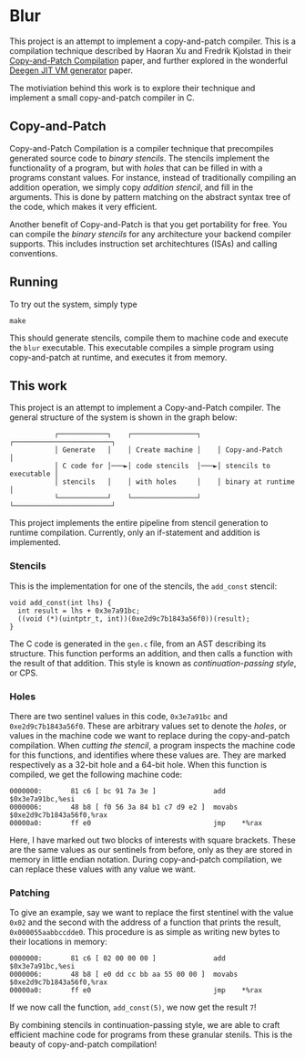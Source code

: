 # Blur
This project is an attempt to implement a copy-and-patch compiler. 
This is a compilation technique described by Haoran Xu and Fredrik Kjolstad in their [Copy-and-Patch Compilation](https://arxiv.org/abs/2011.13127) paper, 
and further explored in the wonderful [Deegen JIT VM generator](https://arxiv.org/abs/2411.11469) paper.

The motiviation behind this work is to explore their technique and implement a small copy-and-patch compiler in C.

## Copy-and-Patch
Copy-and-Patch Compilation is a compiler technique that precompiles generated source code to *binary stencils*. The stencils implement the functionality of a program,
but with *holes* that can be filled in with a programs constant values. 
For instance, instead of traditionally compiling an addition operation, we simply copy *addition stencil*, and fill in the arguments.
This is done by pattern matching on the abstract syntax tree of the code, which makes it very efficient.

Another benefit of Copy-and-Patch is that you get portability for free. You can compile the *binary stencils* for any architecture your backend compiler supports. 
This includes instruction set architechtures (ISAs) and calling conventions. 

## Running
To try out the system, simply type
```
make
```

This should generate stencils, compile them to machine code and execute the `blur` executable. This executable compiles a simple program using copy-and-patch at runtime, and executes it from memory.

## This work
This project is an attempt to implement a Copy-and-Patch compiler. The general structure of the system is shown in the graph below:
```                 
           ┌────────────┐    ┌────────────────┐    ┌────────────────────────┐
           │ Generate   │    │ Create machine │    │ Copy-and-Patch         │
           │ C code for │───►│ code stencils  │───►│ stencils to executable │
           │ stencils   │    │ with holes     │    │ binary at runtime      │
           └────────────┘    └────────────────┘    └────────────────────────┘
```

This project implements the entire pipeline from stencil generation to runtime compilation. 
Currently, only an if-statement and addition is implemented.

### Stencils
This is the implementation for one of the stencils, the `add_const` stencil:
```
void add_const(int lhs) {
  int result = lhs + 0x3e7a91bc;
  ((void (*)(uintptr_t, int))(0xe2d9c7b1843a56f0))(result);
}
```
The C code is generated in the `gen.c` file, from an AST describing its structure.
This function performs an addition, and then calls a function with the result of that addition. This style is known as *continuation-passing style*, or CPS. 

### Holes
There are two sentinel values in this code, `0x3e7a91bc` and `0xe2d9c7b1843a56f0`. These are arbitrary values set to denote the *holes*, or values in the machine code we want to replace during the copy-and-patch compilation.
When *cutting the stencil*, a program inspects the machine code for this functions, and identifies where these values are. They are marked respectively as a 32-bit hole and a 64-bit hole.
When this function is compiled, we get the following machine code:
```
0000000:       81 c6 [ bc 91 7a 3e ]              add    $0x3e7a91bc,%esi
0000006:       48 b8 [ f0 56 3a 84 b1 c7 d9 e2 ]  movabs $0xe2d9c7b1843a56f0,%rax    
00000a0:       ff e0                              jmp    *%rax
```
Here, I have marked out two blocks of interests with square brackets. These are the same values as our sentinels from before, only as they are stored in memory in little endian notation.
During copy-and-patch compilation, we can replace these values with any value we want. 

### Patching
To give an example, say we want to replace the first stentinel with the value `0x02` and the second with the address of a function that prints the result, `0x000055aabbccdde0`. This procedure is as simple as writing new bytes to their locations in memory:

```
0000000:       81 c6 [ 02 00 00 00 ]              add    $0x3e7a91bc,%esi
0000006:       48 b8 [ e0 dd cc bb aa 55 00 00 ]  movabs $0xe2d9c7b1843a56f0,%rax    
00000a0:       ff e0                              jmp    *%rax
```
If we now call the function, `add_const(5)`, we now get the result `7`!

By combining stencils in continuation-passing style, we are able to craft efficient machine code for programs from these granular stenils. This is the beauty of copy-and-patch compilation!

